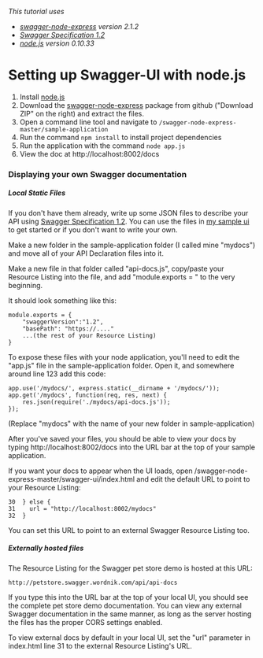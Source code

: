 <i>This tutorial uses
* [swagger-node-express] version 2.1.2
* [Swagger Specification 1.2]
* [node.js] version 0.10.33
</i>

# Setting up Swagger-UI with node.js


1. Install [node.js]
2. Download the [swagger-node-express] package from github ("Download ZIP" on the right) and extract the files.
3. Open a command line tool and navigate to `/swagger-node-express-master/sample-application`
4. Run the command `npm install` to install project dependencies
5. Run the application with the command `node app.js` 
6. View the doc at http://localhost:8002/docs



### Displaying your own Swagger documentation
##### Local Static Files
If you don't have them already, write up some JSON files to describe your API using [Swagger Specification 1.2]. You can use the files in [my sample ui] to get started or if you don't want to write your own.

Make a new folder in the sample-application folder (I called mine "mydocs") and move all of your API Declaration files into it.

Make a new file in that folder called "api-docs.js", copy/paste your Resource Listing into the file, and add "module.exports = " to the very beginning.

It should look something like this:
```
module.exports = {
    "swaggerVersion":"1.2",
    "basePath": "https://...."
    ...(the rest of your Resource Listing)
}
```
To expose these files with your node application, you'll need to edit the "app.js" file in the sample-application folder. Open it, and somewhere around line 123 add this code:
```
app.use('/mydocs/', express.static(__dirname + '/mydocs/'));
app.get('/mydocs', function(req, res, next) {
    res.json(require('./mydocs/api-docs.js'));
});
```
  

(Replace "mydocs" with the name of your new folder in sample-application)

After you've saved your files, you should be able to view your docs by typing http://localhost:8002/docs into the URL bar at the top of your sample application.

If you want your docs to appear when the UI loads, open /swagger-node-express-master/swagger-ui/index.html and edit the default URL to point to your Resource Listing:
```
30  } else {
31    url = "http://localhost:8002/mydocs"
32  }
```
You can set this URL to point to an external Swagger Resource Listing too.

##### Externally hosted files
The Resource Listing for the Swagger pet store demo is hosted at this URL:
```
http://petstore.swagger.wordnik.com/api/api-docs
```
If you type this into the URL bar at the top of your local UI, you should see the complete pet store demo documentation. You can view any external Swagger documentation in the same manner, as long as the server hosting the files has the proper CORS settings enabled. 

To view external docs by default in your local UI, set the "url" parameter in index.html line 31 to the external Resource Listing's URL. 

[my sample ui]:https://github.com/ten1010/swagger-stuff/tree/master/swagger-node-setup/swagger-node-express-master/sample-application/mydocs
[Swagger Specification 1.2]:https://github.com/swagger-api/swagger-spec/blob/master/versions/1.2.md
[node.js]:http://nodejs.org
[swagger-node-express]:http://github.com/swagger-api/swagger-node-express
